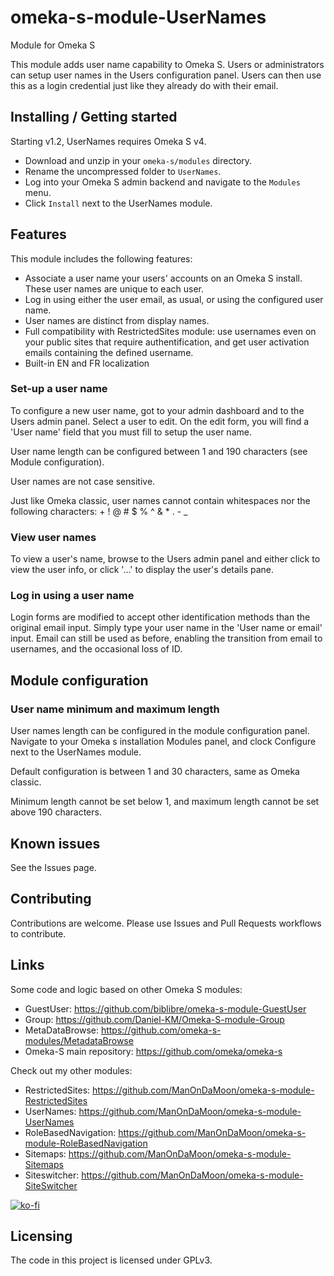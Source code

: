 # omeka-s-module-UserNames
Module for Omeka S

This module adds user name capability to Omeka S.
Users or administrators can setup user names in the Users configuration panel. Users can then use this as a login credential just like they already do with their email.

## Installing / Getting started

Starting v1.2, UserNames requires Omeka S v4.

* Download and unzip in your `omeka-s/modules` directory.
* Rename the uncompressed folder to `UserNames`.
* Log into your Omeka S admin backend and navigate to the `Modules` menu.
* Click `Install` next to the UserNames module.

## Features

This module includes the following features:

* Associate a user name your users' accounts on an Omeka S install. These user names are unique to each user.
* Log in using either the user email, as usual, or using the configured user name.
* User names are distinct from display names.
* Full compatibility with RestrictedSites module: use usernames even on your public sites that require authentification, and get user activation emails containing the defined username.
* Built-in EN and FR localization

### Set-up a user name

To configure a new user name, got to your admin dashboard and to the Users admin panel.
Select a user to edit. On the edit form, you will find a 'User name' field that you must fill to setup the user name.

User name length can be configured between 1 and 190 characters (see Module configuration).

User names are not case sensitive.

Just like Omeka classic, user names cannot contain whitespaces nor the following characters: + ! @ # $ % ^ & * . - _

### View user names

To view a user's name, browse to the Users admin panel and either click to view the user info, or click '...' to display the user's details pane.

### Log in using a user name

Login forms are modified to accept other identification methods than the original email input. Simply type your user name in the 'User name or email' input. Email can still be used as before, enabling the transition from email to usernames, and the occasional loss of ID.

## Module configuration

### User name minimum and maximum length

User names length can be configured in the module configuration panel.
Navigate to your Omeka s installation Modules panel, and clock Configure next to the UserNames module.

Default configuration is between 1 and 30 characters, same as Omeka classic.

Minimum length cannot be set below 1, and maximum length cannot be set above 190 characters.


## Known issues

See the Issues page.

## Contributing

Contributions are welcome. Please use Issues and Pull Requests workflows to contribute.

## Links

Some code and logic based on other Omeka S modules:
* GuestUser: https://github.com/biblibre/omeka-s-module-GuestUser
* Group: https://github.com/Daniel-KM/Omeka-S-module-Group
* MetaDataBrowse: https://github.com/omeka-s-modules/MetadataBrowse
* Omeka-S main repository: https://github.com/omeka/omeka-s

Check out my other modules:

* RestrictedSites: https://github.com/ManOnDaMoon/omeka-s-module-RestrictedSites
* UserNames: https://github.com/ManOnDaMoon/omeka-s-module-UserNames
* RoleBasedNavigation: https://github.com/ManOnDaMoon/omeka-s-module-RoleBasedNavigation
* Sitemaps: https://github.com/ManOnDaMoon/omeka-s-module-Sitemaps
* Siteswitcher: https://github.com/ManOnDaMoon/omeka-s-module-SiteSwitcher

[![ko-fi](https://www.ko-fi.com/img/githubbutton_sm.svg)](https://ko-fi.com/H2H0IPOUY)

## Licensing

The code in this project is licensed under GPLv3.
